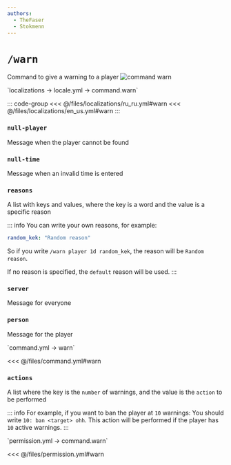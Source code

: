 ```yaml
---
authors:
  - TheFaser
  - Stokmenn
---
```


# `/warn`

Command to give a warning to a player
![command warn](/commandwarn.png)

[//]: # (localization)
<!--@include: @/parts/words.md#localization--> 
<!--@include: @/parts/words.md#path--> `localizations → locale.yml → command.warn`

<!--@include: @/parts/words.md#default--> 

::: code-group
<<< @/files/localizations/ru_ru.yml#warn
<<< @/files/localizations/en_us.yml#warn
:::

### `null-player`

Message when the player cannot be found

### `null-time`

Message when an invalid time is entered

### `reasons`

A list with keys and values, where the key is a word and the value is a specific reason

::: info You can write your own reasons, for example:
```yaml
random_kek: "Random reason"
```
So if you write `/warn player 1d random_kek`, the reason will be `Random reason`.

If no reason is specified, the `default` reason will be used.
:::

### `server`

Message for everyone

### `person`

Message for the player

[//]: # (command.yml)
<!--@include: @/parts/words.md#setting-->
<!--@include: @/parts/words.md#path--> `command.yml → warn`

<!--@include: @/parts/words.md#default-->
<<< @/files/command.yml#warn

<!--@include: @/parts/enable.md-->
<!--@include: @/parts/suggestOfflinePlayers.md-->
<!--@include: @/parts/range.md-->
<!--@include: @/parts/aliases.md-->

### `actions`

A list where the key is the `number` of warnings, and the value is the `action` to be performed

::: info For example, if you want to ban the player at `10` warnings:
You should write `10: ban <target> ohh`. This action will be performed if the player has `10` active warnings.
:::

<!--@include: @/parts/destination.md-->
<!--@include: @/parts/cooldown.md-->
<!--@include: @/parts/sound.md-->

[//]: # (permission.yml)
<!--@include: @/parts/words.md#permission-->
<!--@include: @/parts/words.md#path--> `permission.yml → command.warn`

<!--@include: @/parts/words.md#default-->
<<< @/files/permission.yml#warn

<!--@include: @/parts/permission/permissionTier3.md-->
<!--@include: @/parts/permission/cooldown.md-->
<!--@include: @/parts/permission/sound.md-->